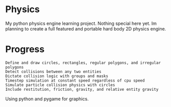 # Physics
   My python physics engine learning project. 
   Nothing special here yet. Im planning to create a full featured and portable hard body 2D physics engine.

# Progress
	Define and draw circles, rectangles, regular polygons, and irregular polygons
	Detect collisions between any two entities
	Dictate collision logic with groups and masks
	Timestep simulation at constant speed regardless of cpu speed
	Simulate particle collision physics with circles
	Include restitution, friction, gravity, and relative entity gravity

Using python and pygame for graphics.
